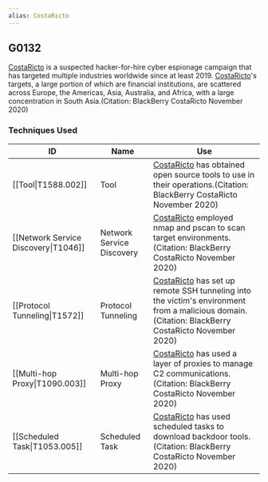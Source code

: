 ```yaml
---
alias: CostaRicto
---
```


## G0132

[CostaRicto](https://attack.mitre.org/groups/G0132) is a suspected hacker-for-hire cyber espionage campaign that has targeted multiple industries worldwide since at least 2019. [CostaRicto](https://attack.mitre.org/groups/G0132)'s targets, a large portion of which are financial institutions, are scattered across Europe, the Americas, Asia, Australia, and Africa, with a large concentration in South Asia.(Citation: BlackBerry CostaRicto November 2020)


### Techniques Used

| ID | Name | Use |
| --- | --- | --- |
| [[Tool\|T1588.002]] | Tool | [CostaRicto](https://attack.mitre.org/groups/G0132) has obtained open source tools to use in their operations.(Citation: BlackBerry CostaRicto November 2020) |
| [[Network Service Discovery\|T1046]] | Network Service Discovery | [CostaRicto](https://attack.mitre.org/groups/G0132) employed nmap and pscan to scan target environments.(Citation: BlackBerry CostaRicto November 2020) |
| [[Protocol Tunneling\|T1572]] | Protocol Tunneling | [CostaRicto](https://attack.mitre.org/groups/G0132) has set up remote SSH tunneling into the victim's environment from a malicious domain.(Citation: BlackBerry CostaRicto November 2020) |
| [[Multi-hop Proxy\|T1090.003]] | Multi-hop Proxy | [CostaRicto](https://attack.mitre.org/groups/G0132) has used a layer of proxies to manage C2 communications.(Citation: BlackBerry CostaRicto November 2020) |
| [[Scheduled Task\|T1053.005]] | Scheduled Task | [CostaRicto](https://attack.mitre.org/groups/G0132) has used scheduled tasks to download backdoor tools.(Citation: BlackBerry CostaRicto November 2020) |
